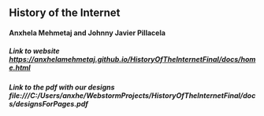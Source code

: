 ## History of the Internet
#### Anxhela Mehmetaj and Johnny Javier Pillacela
##### Link to website https://anxhelamehmetaj.github.io/HistoryOfTheInternetFinal/docs/home.html
##### Link to the pdf with our designs file:///C:/Users/anxhe/WebstormProjects/HistoryOfTheInternetFinal/docs/designsForPages.pdf